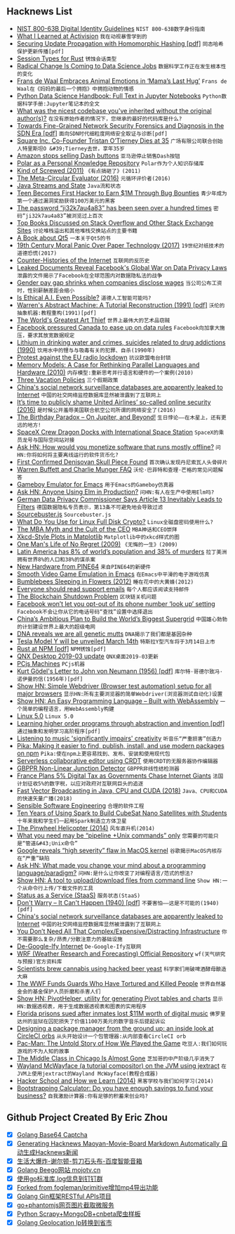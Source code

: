 ## Hacknews List


- [NIST 800-63B Digital Identity Guidelines](https://pages.nist.gov/800-63-3/sp800-63b.html)  `NIST 800-63B数字身份指南`
- [What I Learned at Activision](http://c0de517e.blogspot.com/2019/03/what-i-learned-at-activision.html)  `我在动视暴雪学到的`
- [Securing Update Propagation with Homomorphic Hashing [pdf]](https://eprint.iacr.org/2019/227.pdf)  `同态哈希保护更新传播[pdf]`
- [Session Types for Rust](https://github.com/Munksgaard/session-types)  `锈蚀会话类型`
- [Radical Change Is Coming to Data Science Jobs](https://www.forbes.com/sites/forbestechcouncil/2019/03/01/radical-change-is-coming-to-data-science-jobs)  `数据科学工作正在发生根本性的变化`
- [Frans de Waal Embraces Animal Emotions in ‘Mama’s Last Hug’](https://www.nytimes.com/2019/02/25/books/review/frans-de-waal-mamas-last-hug.html)  `Frans de Waal在《妈妈的最后一个拥抱》中拥抱动物的情感`
- [Python Data Science Handbook: Full Text in Jupyter Notebooks](https://github.com/jakevdp/PythonDataScienceHandbook)  `Python数据科学手册:Jupyter笔记本的全文`
- [What was the nicest codebase you&#39;ve inherited without the original author(s)?](item?id=19294236)  `在没有原始作者的情况下，您继承的最好的代码库是什么?`
- [Towards Fine-Grained Network Security Forensics and Diagnosis in the SDN Era [pdf]](http://faculty.cs.tamu.edu/guofei/paper/ForenGuard-CCS18.pdf)  `面向SDN时代细粒度网络安全取证与诊断[pdf]`
- [Square Inc. Co-Founder Tristan O’Tierney Dies at 35](https://www.bloomberg.com/news/articles/2019-03-02/square-inc-co-founder-tristan-o-tierney-dies-at-35)  `广场有限公司联合创始人特里斯坦O &#39;Tierney去世，享年35岁`
- [Amazon stops selling Dash buttons](https://www.bbc.com/news/technology-47416440)  `亚马逊停止销售Dash按钮`
- [Polar as a Personal Knowledge Repository](https://getpolarized.io/2019/03/01/polar-personal-knowledge-repository.html)  `Polar作为个人知识存储库`
- [Kind of Screwed (2011)](https://waxy.org/2011/06/kind_of_screwed/)  `《有点搞砸了》(2011)`
- [The Meta-Circular Evaluator (2016)](http://www.rooijakkers.software/posts/2016-04-25-metacircular-evaluator/)  `元循环评价者(2016)`
- [Java Streams and State](https://blog.frankel.ch/java-streams-state/)  `Java流和状态`
- [Teen Becomes First Hacker to Earn $1M Through Bug Bounties](https://digit.fyi/teen-hacker-earns-1m-via-bug-bounties/)  `青少年成为第一个通过漏洞奖励获得100万美元的黑客`
- [The password “ji32k7au4a83” has been seen over a hundred times](https://twitter.com/rqou_/status/1101331385632022528)  `密码“ji32k7au4a83”被浏览过上百次`
- [Top Books Discussed on Stack Overflow and Other Stack Exchange Sites](https://bookinsider.gitlab.io/)  `讨论堆栈溢出和其他堆栈交换站点的主要书籍`
- [A Book about Qt5](https://qmlbook.github.io/)  `一本关于Qt5的书`
- [19th Century Moral Panic Over Paper Technology (2017)](https://slate.com/technology/2017/08/the-19th-century-moral-panic-over-paper-technology.html)  `19世纪对纸技术的道德恐慌(2017)`
- [Counter-Histories of the Internet](https://www.publicbooks.org/counter-histories-of-the-internet/)  `互联网的反历史`
- [Leaked Documents Reveal Facebook&#39;s Global War on Data Privacy Laws](https://m.slashdot.org/story/352792)  `泄露的文件揭示了Facebook在全球范围内对数据隐私法的战争`
- [Gender pay gap shrinks when companies disclose wages](http://news.cornell.edu/stories/2019/02/gender-pay-gap-shrinks-when-companies-disclose-wages)  `当公司公布工资时，性别薪酬差距会缩小`
- [Is Ethical A.I. Even Possible?](https://www.nytimes.com/2019/03/01/business/ethics-artificial-intelligence.html)  `道德人工智能可能吗?`
- [Warren&#39;s Abstract Machine: A Tutorial Reconstruction (1991) [pdf]](http://wambook.sourceforge.net/wambook.pdf)  `沃伦的抽象机器:教程重构(1991)[pdf]`
- [The World&#39;s Greatest Art Thief](https://www.gq.com/story/secrets-of-the-worlds-greatest-art-thief)  `世界上最伟大的艺术品窃贼`
- [Facebook pressured Canada to ease up on data rules](https://www.cbc.ca/news/politics/facebook-canada-data-pressure-1.5041063)  `Facebook向加拿大施压，要求其放宽数据规定`
- [Lithium in drinking water and crimes, suicides related to drug addictions (1990)](https://www.researchgate.net/publication/21455358)  `饮用水中的锂与与吸毒有关的犯罪、自杀(1990年)`
- [Protest against the EU radio lockdown](https://blog.mehl.mx/2019/protect-freedom-on-radio-devices-raise-your-voice-today/)  `抗议欧盟电台封锁`
- [Memory Models: A Case for Rethinking Parallel Languages and Hardware (2010)](https://cacm.acm.org/magazines/2010/8/96610-memory-models-a-case-for-rethinking-parallel-languages-and-hardware/fulltext)  `内存模型:重新思考并行语言和硬件的一个案例(2010)`
- [Three Vacation Policies](https://www.xaprb.com/blog/three-vacation-policies/)  `三个假期政策`
- [China&#39;s social network surveillance databases are apparently leaked to Internet](https://twitter.com/0xDUDE/status/1101917885100945409)  `中国的社交网络监控数据库显然被泄露到了互联网上`
- [It’s time to publicly shame United Airlines’ so-called online security (2016)](https://techcrunch.com/2016/08/13/its-time-to-publicly-shame-united-airlines-so-called-online-security/)  `是时候公开羞辱美国联合航空公司所谓的网络安全了(2016)`
- [The Birthday Paradox – On Jupiter, and Beyond!](https://www.solipsys.co.uk/new/TheBirthdayParadox.html?sc03h)  `生日悖论——在木星上，还有更远的地方!`
- [SpaceX Crew Dragon Docks with International Space Station](https://www.bloomberg.com/news/articles/2019-03-03/spacex-crew-dragon-docks-with-international-space-station)  `SpaceX的乘员龙号与国际空间站对接`
- [Ask HN: How would you monetize software that runs mostly offline?](item?id=19294839)  `问HN:你将如何将主要离线运行的软件货币化?`
- [First Confirmed Denisovan Skull Piece Found](https://www.sapiens.org/evolution/denisovan-skull-found/)  `首次确认发现丹尼索瓦人头骨碎片`
- [Warren Buffett and Charlie Munger FAQ](http://buffettfaq.com/)  `沃伦·巴菲特和查理·芒格的常见问题解答`
- [Gameboy Emulator for Emacs](https://github.com/vreeze/eboy)  `用于Emacs的Gameboy仿真器`
- [Ask HN: Anyone Using Elm in Production?](item?id=19300378)  `问HN:有人在生产中使用Elm吗?`
- [German Data Privacy Commissioner Says Article 13 Inevitably Leads to Filters](https://www.eff.org/deeplinks/2019/03/german-data-privacy-commissioner-says-article-13-inevitably-leads-filters-which)  `德国数据隐私专员表示，第13条不可避免地会导致过滤`
- [Sourcebuster.js](http://sbjs.rocks/#/)  `Sourcebuster.js`
- [What Do You Use for Linux Full Disk Crypto?](item?id=19299404)  `Linux全磁盘密码使用什么?`
- [The MBA Myth and the Cult of the CEO](https://www.institutionalinvestor.com/article/b1db3jy3201d38/The-MBA-Myth-and-the-Cult-of-the-CEO)  `MBA神话和CEO崇拜`
- [Xkcd-Style Plots in Matplotlib](https://jakevdp.github.io/blog/2012/10/07/xkcd-style-plots-in-matplotlib/)  `Matplotlib中的xkcd样式的图`
- [One Man&#39;s Life of No Regret (2009)](http://synodwithlife.blogspot.com/2009/04/one-mans-life-of-no-regret.html)  `《无悔的一生》(2009)`
- [Latin America has 8% of world’s population and 38% of murders](https://latinamericareports.com/gun-laws-where-guns-take-the-most-lives)  `拉丁美洲拥有世界8%的人口和38%的谋杀案`
- [New Hardware from PINE64](https://blog.hackster.io/new-hardware-from-pine64-a7c95e26684d)  `来自PINE64的新硬件`
- [Smooth Video Game Emulation in Emacs](http://emacsninja.com/posts/smooth-video-game-emulation-in-emacs.html)  `在Emacs中平滑的电子游戏仿真`
- [Bumblebees Sleeping in Flowers (2012)](https://beeisbeautiful.wordpress.com/2012/07/16/bumblebees-sleeping-in-flowers/)  `睡在花中的大黄蜂(2012)`
- [Everyone should read support emails](https://medium.com/@simonschultzdk/why-everyone-should-read-support-emails-42ca2172e23e)  `每个人都应该阅读支持邮件`
- [The Blockchain Shutdown Problem](https://arxiv.org/abs/1902.07254)  `区块链关机问题`
- [Facebook won’t let you opt-out of its phone number ‘look up’ setting](https://techcrunch.com/2019/03/03/facebook-phone-number-look-up/)  `Facebook不会让你从它的电话号码“查找”设置中选择退出`
- [China’s Ambitious Plan to Build the World’s Biggest Supergrid](https://spectrum.ieee.org/energy/the-smarter-grid/chinas-ambitious-plan-to-build-the-worlds-biggest-supergrid)  `中国雄心勃勃的计划建设世界上最大的超级电网`
- [DNA reveals we are all genetic mutts](https://news.harvard.edu/gazette/story/2019/02/harvard-geneticist-no-populations-dna-is-pure/)  `DNA揭示了我们都是基因杂种`
- [Tesla Model Y will be unveiled March 14th](https://www.theverge.com/2019/3/3/18249076/tesla-model-y-suv-unveiled-march-14th)  `特斯拉Y型汽车将于3月14日上市`
- [Rust at NPM [pdf]](https://www.rust-lang.org/static/pdfs/Rust-npm-Whitepaper.pdf)  `NPM锈蚀[pdf]`
- [QNX Desktop 2019-03 update](https://membarrier.wordpress.com/2019/03/03/screenshot-galore/)  `QNX桌面2019-03更新`
- [PCjs Machines](https://www.pcjs.org/)  `PCjs机器`
- [Kurt Gödel&#39;s Letter to John von Neumann (1956) [pdf]](http://www.cs.cmu.edu/~aada/courses/15251s15/www/notes/godel-letter.pdf)  `库尔特·哥德尔致冯·诺伊曼的信(1956年)[pdf]`
- [Show HN: Simple Webdriver (Browser test automation) setup for all major browsers](item?id=19296733)  `显示HN:所有主要浏览器的简单Webdriver(浏览器测试自动化)设置`
- [Show HN: An Easy Programming Language – Built with WebAssembly](https://easyprog.online)  `一个简单的编程语言，用WebAssembly构建`
- [Linux 5.0](https://lore.kernel.org/lkml/CAHk-=wjuG6HiGbD7DCGfvDvhr_1WZUR-eYF2qWGbYyn9k6unvg@mail.gmail.com/T/#u)  `Linux 5.0`
- [Learning higher order programs through abstraction and invention [pdf]](https://www.doc.ic.ac.uk/~shm/Papers/metafunc.pdf)  `通过抽象和发明学习高阶程序[pdf]`
- [Listening to music &#39;significantly impairs&#39; creativity](https://sciencesources.eurekalert.org/pub_releases/2019-02/lu-hlt022619.php)  `听音乐“严重损害”创造力`
- [Pika: Making it easier to find, publish, install, and use modern packages on npm](https://www.pikapkg.com/about)  `Pika:使在npm上更容易找到、发布、安装和使用现代包`
- [Serverless collaborative editor using CRDT](https://thegeez.net/2019/03/03/serverless_collab.html)  `使用CRDT的无服务器协作编辑器`
- [GBPPR Non-Linear Junction Detector](https://web.archive.org/web/20130718061802/http://servv89pn0aj.sn.sourcedns.com:80/~gbpprorg/mil/non/)  `GBPPR非线性结检测器`
- [France Plans 5% Digital Tax as Governments Chase Internet Giants](https://www.bloomberg.com/news/articles/2019-03-03/france-plans-5-digital-tax-as-governments-chase-internet-giants)  `法国计划征收5%的数字税，以应对政府对互联网巨头的追逐`
- [Fast Vector Broadcasting in Java, CPU and CUDA (2018)](https://dragan.rocks/articles/18/Neanderthal-vs-ND4J-vol4)  `Java、CPU和CUDA的快速矢量广播(2018)`
- [Sensible Software Engineering](https://www.scriptcrafty.com/2019/02/sensible-software-engineering/)  `合理的软件工程`
- [Ten Years of Using Spark to Build CubeSat Nano Satellites with Students](https://blog.adacore.com/ten-years-of-using-spark-to-build-cubesat-nano-satellites-with-students)  `十年来我和学生们一起用Spark制造立方体卫星`
- [The Pinwheel Helicopter (2014)](https://www.latimes.com/visuals/photography/la-me-fw-archives-the-pinwheel-helicopter-20180603-story.html#nws=mcnewsletter)  `风车直升机(2014)`
- [What you need may be “pipeline &#43;Unix commands” only](https://nanxiao.me/en/what-you-need-may-be-pipeline-unix-commands-only/)  `您需要的可能只是“管道&#43;Unix命令”`
- [Google reveals “high severity” flaw in MacOS kernel](https://www.neowin.net/news/google-reveals-high-severity-flaw-in-macos-kernel/)  `谷歌揭示MacOS内核存在“严重”缺陷`
- [Ask HN: What made you change your mind about a programming language/paradigm?](item?id=19288954)  `问HN:是什么让你改变了对编程语言/范式的想法?`
- [Show HN: A tool to upload/download files from command line](https://bashupload.com/)  `Show HN:一个从命令行上传/下载文件的工具`
- [Status as a Service (StaaS)](https://www.eugenewei.com/blog/2019/2/19/status-as-a-service)  `服务状态(StaaS)`
- [Don&#39;t Warry – It Can&#39;t Happen (1940) [pdf]](https://www.gwern.net/docs/xrisks/1940-sciam-harrington-nuclearweapons-dontworryitcanthappen.pdf)  `不要害怕——这是不可能的(1940)[pdf]`
- [China&#39;s social network surveillance databases are apparently leaked to Internet](https://mobile.twitter.com/0xDUDE/status/1101917885100945409)  `中国的社交网络监控数据库显然被泄露到了互联网上`
- [You Don’t Need All That Complex/Expensive/Distracting Infrastructure](https://medium.com/@dmfutcher/you-dont-need-all-that-complex-expensive-distracting-infrastructure-a70dbe0dbccb)  `你不需要那么复杂/昂贵/分散注意力的基础设施`
- [De-Google-Ify Internet](https://degooglisons-internet.org/en/)  `De-Google-Ify互联网`
- [WRF (Weather Research and Forecasting) Official Repository](https://github.com/wrf-model/WRF)  `wf(天气研究与预报)官方资料库`
- [Scientists brew cannabis using hacked beer yeast](https://www.nature.com/articles/d41586-019-00714-9)  `科学家们用破啤酒酵母酿造大麻`
- [The WWF Funds Guards Who Have Tortured and Killed People](https://www.buzzfeednews.com/article/tomwarren/wwf-world-wide-fund-nature-parks-torture-death)  `世界自然基金会的基金保护人员折磨和杀害人们`
- [Show HN: PivotHelper, utility for generating Pivot tables and charts](https://bjoernkw.github.io/PivotHelper/)  `显示HN:数据透视表，用于生成数据透视表和图表的实用程序`
- [Florida prisons sued after inmates lost $11M worth of digital music](https://www.theverge.com/2019/2/20/18233317/florida-department-of-corrections-class-action-lawsuit-william-demler-jpay-mp3-song-access)  `佛罗里达州的监狱在囚犯损失了价值1100万美元的数字音乐后提起诉讼`
- [Designing a package manager from the ground up: an inside look at CircleCI orbs](https://circleci.com/blog/designing-a-package-manager-from-the-ground-up/)  `从头开始设计一个包管理器:从内部查看CircleCI orb`
- [Pac-Man: The Untold Story of How We Played the Game](https://retrobitch.wordpress.com/2019/02/12/pac-man-the-untold-story-of-how-we-really-played-the-game/)  `吃豆人:我们如何玩游戏的不为人知的故事`
- [The Middle Class in Chicago Is Almost Gone](https://www.wbez.org/shows/wbez-news/the-middle-class-is-shrinking-everywhere-in-chicago-its-almost-gone/e63cb407-5d1e-41b1-9124-a717d4fb1b0b)  `芝加哥的中产阶级几乎消失了`
- [Wayland McWayface (a tutorial compositor) on the JVM using jextract](https://github.com/markehammons/Wayland-McWayface_JVM-edition)  `在JVM上使用jextract的Wayland McWayface(教程合成器)`
- [Hacker School and How we Learn (2014)](https://web.archive.org/web/20140813031942/http://dpb.bitbucket.org/hacker-school-and-how-we-learn.html)  `黑客学校与我们如何学习(2014)`
- [Bootstrapping Calculator: Do you have enough savings to fund your business?](https://github.com/dvassallo/bootstrapping-calculator)  `自我激励计算器:你有足够的积蓄来创业吗?`

## Github Project Created By Eric Zhou

- [x] [Golang Base64 Captcha](https://github.com/mojocn/base64Captcha)
- [x] [Generating Hacknews Maoyan-Movie-Board Markdown Automatically 自动生成Hacknews新闻](https://github.com/dejavuzhou/md-genie)
- [x] [生活大爆炸-谢尔顿-剪刀石头布-百度智能音箱](https://github.com/mojocn/dueros-bang-game)
- [x] [Golang Beego网站 mojotv.cn](https://github.com/mojocn/www.mojotv.cn)
- [x] [使用go标准库,log信息到钉钉群](https://github.com/mojocn/dooger)
- [x] [Forked from fogleman/primitive增加mp4导出功能](https://github.com/mojocn/primitive)
- [x] [Golang Gin框架RESTful APIs项目](https://github.com/JJJJJJJerk/ezier-golang-web-api-framework)
- [x] [go+phantomjs网页图片截取微服务](https://github.com/mojocn/screen_shot)
- [x] [Python Scrapy+MongoDB+cnbeta爬虫样板](https://github.com/mojocn/scrapy_mongodb_boilerplate_cnbeta)
- [x] [Golang Geolocation Ip转换到省市](https://github.com/mojocn/ip2location)